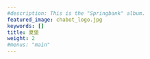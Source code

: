 ```yaml
---
#description: This is the "Springbank" album.
featured_image: chabot_logo.jpg
keywords: []
title: 夏堡
weight: 2
#menus: "main"
---
```

